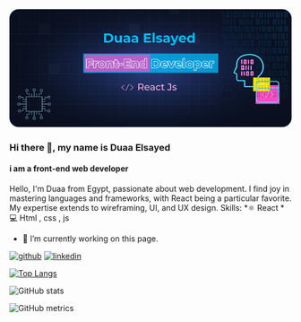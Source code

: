 ![i am a front-end web developer ](https://github.com/doaa10/doaa10/blob/main/Github.png)
### Hi there 👋, my name is Duaa Elsayed
#### i am a front-end web developer 
Hello, I'm Duaa from Egypt, passionate about web development. I find joy in mastering languages and frameworks,
with React being a particular favorite. My expertise extends to wireframing, UI, and UX design.
Skills:
        *⚛ React
        *💻 Html , css , js

- 🔭 I’m currently working on this page. 


[<img src='https://cdn.jsdelivr.net/npm/simple-icons@3.0.1/icons/github.svg' alt='github' height='40'>](https://github.com/doaa10)  [<img src='https://cdn.jsdelivr.net/npm/simple-icons@3.0.1/icons/linkedin.svg' alt='linkedin' height='40'>](https://www.linkedin.com/in/doaa-sh10/)  

[![Top Langs](https://github-readme-stats.vercel.app/api/top-langs/?username=doaa10)](https://github.com/anuraghazra/github-readme-stats)

![GitHub stats](https://github-readme-stats.vercel.app/api?username=doaa10&show_icons=true)  

![GitHub metrics](https://metrics.lecoq.io/doaa10)  

  


